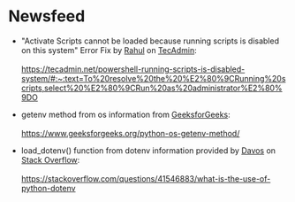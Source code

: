 # Newsfeed


* "Activate Scripts cannot be loaded because running 
scripts is disabled on this system" Error Fix by [Rahul](https://tecadmin.net/author/myadmin/) on [TecAdmin](https://tecadmin.net/):<br></br>https://tecadmin.net/powershell-running-scripts-is-disabled-system/#:~:text=To%20resolve%20the%20%E2%80%9CRunning%20scripts,select%20%E2%80%9CRun%20as%20administrator%E2%80%9DO

* getenv method from os information from [GeeksforGeeks](https://www.geeksforgeeks.org/):<br></br>https://www.geeksforgeeks.org/python-os-getenv-method/

* load_dotenv() function from dotenv information provided by [Davos](https://stackoverflow.com/users/1335793/davos) on [Stack Overflow](https://stackoverflow.com/):<br></br>https://stackoverflow.com/questions/41546883/what-is-the-use-of-python-dotenv